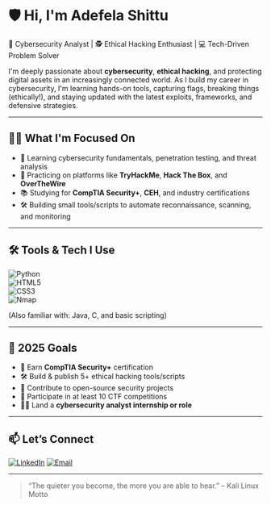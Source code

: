 # 🛡️ Hi, I'm Adefela Shittu

🚀 Cybersecurity Analyst | 🕵️ Ethical Hacking Enthusiast | 💻 Tech-Driven Problem Solver

I'm deeply passionate about **cybersecurity**, **ethical hacking**, and protecting digital assets in an increasingly connected world. As I build my career in cybersecurity, I'm learning hands-on tools, capturing flags, breaking things (ethically!), and staying updated with the latest exploits, frameworks, and defensive strategies.

---

## 👨‍💻 What I'm Focused On
- 🔐 Learning cybersecurity fundamentals, penetration testing, and threat analysis
- 🧠 Practicing on platforms like **TryHackMe**, **Hack The Box**, and **OverTheWire**
- 📚 Studying for **CompTIA Security+**, **CEH**, and industry certifications
- 🛠 Building small tools/scripts to automate reconnaissance, scanning, and monitoring

---

## 🛠️ Tools & Tech I Use
![Python](https://img.shields.io/badge/Python-3776AB?style=for-the-badge&logo=python&logoColor=white)  
![HTML5](https://img.shields.io/badge/HTML5-E34F26?style=for-the-badge&logo=html5&logoColor=white)  
![CSS3](https://img.shields.io/badge/CSS3-1572B6?style=for-the-badge&logo=css3&logoColor=white)  
![Nmap](https://img.shields.io/badge/Nmap-004475?style=for-the-badge&logo=nmap&logoColor=white)

(Also familiar with: Java, C, and basic scripting)


---

## 🧭 2025 Goals
- 🧾 Earn **CompTIA Security+** certification
- 🛠 Build & publish 5+ ethical hacking tools/scripts
- 📝 Contribute to open-source security projects
- 🧩 Participate in at least 10 CTF competitions
- 🧑‍💻 Land a **cybersecurity analyst internship or role**

---

## 📫 Let’s Connect
[![LinkedIn](https://img.shields.io/badge/-LinkedIn-blue?style=for-the-badge&logo=linkedin&logoColor=white)](https://www.linkedin.com/in/adefela-shittu/)
[![Email](https://img.shields.io/badge/-Email-black?style=for-the-badge&logo=gmail)](mailto:adefela.shittu@gmail.com)


---

> “The quieter you become, the more you are able to hear.” – Kali Linux Motto
